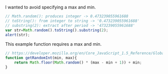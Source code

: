 I wanted to avoid specifying a max and min.
```javascript
// Math.random(): produces integer -> 0.473239055961688
// toString(): from integer to string -> '0.473239055961688'
// substring(2): extract after period -> '473239055961688'
var str=Math.random().toString().substring(2);
alert(str);
```

This example function requires a max and min.
```javascript
// https://developer.mozilla.org/en/Core_JavaScript_1.5_Reference/Global_Objects/Math/random#Examples
function getRandomInt(min, max){
	return Math.floor(Math.random() * (max - min + 1)) + min;
}
```
